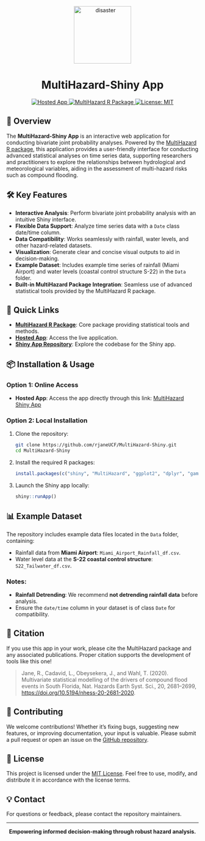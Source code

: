 <p align="center">
    <img src="https://user-images.githubusercontent.com/15319503/195926656-9d3d37b5-86ab-4d4b-9e6d-3c70d5399c73.png" alt="disaster" width="150">
</p>


<p align="center">
    <h1 align="center">MultiHazard-Shiny App</h1>
</p>
  
<p align="center">
    <a href="https://sfwmdcompoundevents.shinyapps.io/MultiHazard_App/">
        <img src="https://img.shields.io/badge/Hosted_App-Live-brightgreen?style=for-the-badge" alt="Hosted App">
    </a>
    <a href="https://github.com/rjaneUCF/MultiHazard">
        <img src="https://img.shields.io/badge/MultiHazard-Package-blue?style=for-the-badge" alt="MultiHazard R Package">
    </a>
    <a href="https://opensource.org/licenses/MIT">
        <img src="https://img.shields.io/badge/License-MIT-blue.svg?style=for-the-badge" alt="License: MIT">
    </a>
</p>


## 🌟 Overview

The **MultiHazard-Shiny App** is an interactive web application for conducting bivariate joint probability analyses. Powered by the [MultiHazard R package](https://github.com/rjaneUCF/MultiHazard), this application provides a user-friendly interface for conducting advanced statistical analyses on time series data, supporting researchers and practitioners to explore the relationships between hydrological and meteorological variables, aiding in the assessment of multi-hazard risks such as compound flooding.


## 🛠 Key Features

- **Interactive Analysis**: Perform bivariate joint probability analysis with an intuitive Shiny interface.
- **Flexible Data Support**: Analyze time series data with a `Date` class date/time column.
- **Data Compatibility**: Works seamlessly with rainfall, water levels, and other hazard-related datasets.
- **Visualization**: Generate clear and concise visual outputs to aid in decision-making.
- **Example Dataset**: Includes example time series of rainfall (Miami Airport) and water levels (coastal control structure S-22) in the `Data` folder.
- **Built-in MultiHazard Package Integration**: Seamless use of advanced statistical tools provided by the MultiHazard R package.

## 🔗 Quick Links

- **[MultiHazard R Package](https://github.com/rjaneUCF/MultiHazard)**: Core package providing statistical tools and methods.
- **[Hosted App](https://sfwmdcompoundevents.shinyapps.io/MultiHazard_App/)**: Access the live application.
- **[Shiny App Repository](https://github.com/rjaneUCF/MultiHazard-Shiny)**: Explore the codebase for the Shiny app.


## 📦 Installation & Usage

### Option 1: Online Access
- **Hosted App**: Access the app directly through this link: [MultiHazard Shiny App](https://sfwmdcompoundevents.shinyapps.io/MultiHazard_App/)

### Option 2: Local Installation

1. Clone the repository:
   ```bash
   git clone https://github.com/rjaneUCF/MultiHazard-Shiny.git
   cd MultiHazard-Shiny
   ```

2. Install the required R packages:
   ```R
   install.packages(c("shiny", "MultiHazard", "ggplot2", "dplyr", "gamlss", "gamlss.mx", "fitdistrplus"))
   ```

3. Launch the Shiny app locally:
   ```R
   shiny::runApp()
   ```


## 📊 Example Dataset

The repository includes example data files located in the `Data` folder, containing:
- Rainfall data from **Miami Airport**: `Miami_Airport_Rainfall_df.csv`.
- Water level data at the **S-22 coastal control structure**: `S22_Tailwater_df.csv`.

### Notes:
- **Rainfall Detrending**: We recommend **not detrending rainfall data** before analysis.
- Ensure the `date/time` column in your dataset is of class `Date` for compatibility.


## 📝 Citation

If you use this app in your work, please cite the MultiHazard package and any associated publications. Proper citation supports the development of tools like this one!

>Jane, R., Cadavid, L., Obeysekera, J., and Wahl, T. (2020). Multivariate statistical modelling of the drivers of compound flood events in South Florida, Nat. Hazards Earth Syst. Sci., 20, 2681–2699, https://doi.org/10.5194/nhess-20-2681-2020.

## 🤝 Contributing

We welcome contributions! Whether it’s fixing bugs, suggesting new features, or improving documentation, your input is valuable. Please submit a pull request or open an issue on the [GitHub repository](https://github.com/rjaneUCF/MultiHazard-Shiny).

## 📄 License

This project is licensed under the [MIT License](LICENSE). Feel free to use, modify, and distribute it in accordance with the license terms.

## 💡 Contact

For questions or feedback, please contact the repository maintainers.

---

<p align="center">
    <strong>Empowering informed decision-making through robust hazard analysis.</strong>
</p>





